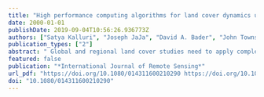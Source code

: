 ```yaml
---
title: "High performance computing algorithms for land cover dynamics using remote sensing data"
date: 2000-01-01
publishDate: 2019-09-04T10:56:26.936773Z
authors: ["Satya Kalluri", "Joseph JaJa", "David A. Bader", "John Townshend", "Joseph Jájá", "Hassan Fallahadl", "Zengyan Zhang", "Hassan Fallah-adl"]
publication_types: ["2"]
abstract: " Global and regional land cover studies need to apply complex models on selected subsets of large volumes of multi-sensor and multi-temporal data sets that have been derived from raw instrument measurements using widely accepted pre-processing algorithms. The computational and storage requirements of most of these studies far exceed what is possible on a single workstation environment. We have been pursuing a new approach that couples scalable and open distributed heterogeneous hardware with the development of high performance software for processing, indexing and organizing remotely sensed data. Hierarchical data management tools are used to ingest raw data, create metadata and organize the archived data so as to automatically achieve computational load balancing among the available nodes and minimize input/output overheads. We illustrate our approach with four specific examples. The first is the development of the first fast operational scheme for the atmospheric correction of Landsat Thematic Mapper scenes, while the second example focuses on image segmentation using a novel hierarchical connected components algorithm. Retrieval of the global Bidirectional Reflectance Distribution Function in the red and near-infrared wavelengths using four years (1983 to 1986) of Pathfinder Advanced Very High Resolution Radiometer (AVHRR) Land data is the focus of our third example. The fourth example is the development of a hierarchical data organization scheme that allows on-demand processing and retrieval of regional and global AVHRR data sets. Our results show that substantial reductions in computational times can be achieved by the high performance computing technology. "
featured: false
publication: "*International Journal of Remote Sensing*"
url_pdf: "https://doi.org/10.1080/014311600210290 https://doi.org/10.1080/014311600210290 "
doi: "10.1080/014311600210290"
---
```


